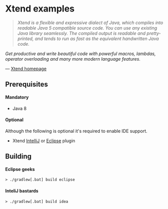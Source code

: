# Xtend examples

> *Xtend is a flexible and expressive dialect of Java, which compiles into readable Java 5 compatible source code. You can use any existing Java library seamlessly. The compiled output is readable and pretty-printed, and tends to run as fast as the equivalent handwritten Java code.*
>
*Get productive and write beautiful code with powerful macros, lambdas, operator overloading and many more modern language features.*
> 
   — [Xtend homepage](https://www.eclipse.org/xtend/index.html)

## Prerequisites

#### Mandatory

* Java 8

#### Optional

  Although the following is optional it's required to enable IDE support.
  
  * Xtend [IntelliJ](https://plugins.jetbrains.com/plugin/8073?pr=) or [Eclipse](https://marketplace.eclipse.org/content/eclipse-xtend) plugin

## Building

#### Eclipse geeks

```> ./gradlew[.bat] build eclipse```

#### InteliJ bastards

```> ./gradlew[.bat] build idea```
